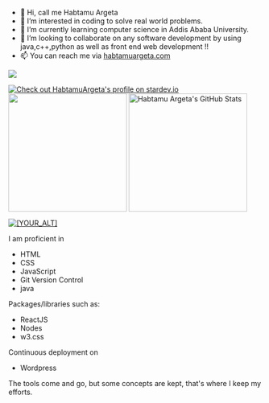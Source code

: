 - 👋 Hi, call me Habtamu Argeta
- 👀 I’m interested in coding to solve real world problems.
- 🌱 I’m currently learning computer science in Addis Ababa University.
- 💞️ I’m looking to collaborate on any software development by using java,c++,python as well as front end web development !!
- 📫 You can reach me via [habtamuargeta.com](https://habtamuargeta.github.io/My-Resum/)
  
![](https://visitor-badge.laobi.icu/badge?page_id=HabtamuArgeta)
<br>

[![Check out HabtamuArgeta's profile on stardev.io](https://stardev.io/developers/HabtamuArgeta/badge/languages/global.svg)](https://stardev.io/developers/HabtamuArgeta)
<a href="https://github.com/HabtamuArgeta/HabtamuArgeta">
  <img height="235px" align="center" src="https://github-readme-stats.vercel.app/api/top-langs/?username=HabtamuArgeta&hide=java&title_color=ffffff&text_color=c9cacc&icon_color=2bbc8a&bg_color=1d1f21" /></a>
<a href="https://github.com/HabtamuArgeta/HabtamuArgeta">
  <img height="235px" align="center" src="https://github-readme-stats.vercel.app/api?username=HabtamuArgeta&show_icons=true&line_height=27&count_private=true&title_color=ffffff&text_color=c9cacc&icon_color=2bbc8a&bg_color=1d1f21" alt="Habtamu Argeta's GitHub Stats" />
</a>  

<a href="https://habtamuargeta.github.io/My-Resum">
   <img src="http://github-readme-streak-stats.herokuapp.com?user=HabtamuArgeta&theme=prussian&hide_border=true" alt="[YOUR_ALT]"/>
 </a>

 I am proficient in  
- HTML  
- CSS  
- JavaScript  
- Git Version Control
- java

Packages/libraries such as:
- ReactJS
- Nodes
- w3.css 


Continuous deployment on  
- Wordpress

The tools come and go, but some concepts are kept, that's where I keep my efforts.


<!---
HabtamuArgeta/HabtamuArgeta is a ✨ special ✨ repository because its `README.md` (this file) appears on your GitHub profile.
You can click the Preview link to take a look at your changes.
--->
